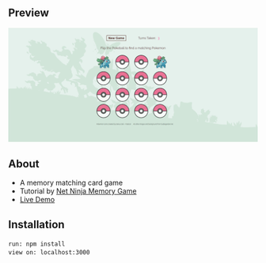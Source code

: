 ## Preview

!["React-Game"](https://github.com/WebDevBernard/React-Game/blob/main/img/Preview.png?raw=true)

## About

- A memory matching card game
- Tutorial by [Net Ninja Memory Game](https://www.youtube.com/watch?v=ZCKohZwGZMw&list=PL4cUxeGkcC9iQ7g2eoNXHCJBBBz40S_Lm&index=1)
- [Live Demo](https://react-game-ashen.vercel.app/)

## Installation

`run: npm install`<br/>
`view on: localhost:3000`
